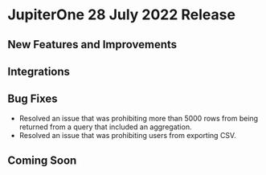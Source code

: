 # JupiterOne 28 July 2022 Release

## New Features and Improvements

## Integrations

## Bug Fixes
- Resolved an issue that was prohibiting more than 5000 rows from being returned from a query that included an aggregation.
- Resolved an issue that was prohibiting users from exporting CSV.


## Coming Soon
